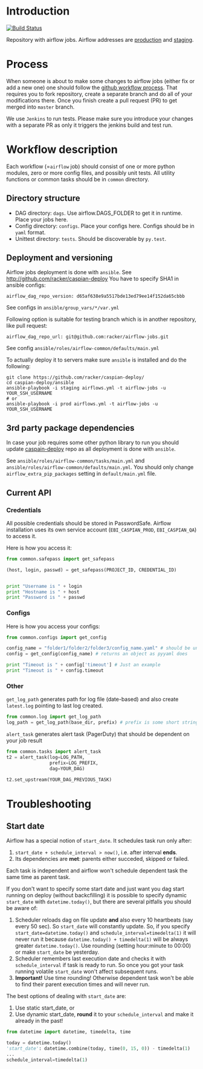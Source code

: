 # Introduction

[![Build Status](https://ci.caspian.rax.io/job/Airflow%20jobs/badge/icon)](https://ci.caspian.rax.io/job/Airflow%20jobs/)

Repository with airflow jobs. Airflow addresses are [production](https://airflow-prod.caspian.rax.io/) and [staging](https://airflow-staging.caspian.rax.io/).

# Process

When someone is about to make some changes to airflow jobs (either fix or add a new one) one should follow the [github workflow process](https://guides.github.com/introduction/flow/). That requires you to fork repository, create a separate branch and do all of your modifications there. Once you finish create a pull request (PR) to get merged into `master` branch.

We use `Jenkins` to run tests. Please make sure you introduce your changes with a separate PR as only it triggers the jenkins build and test run.

# Workflow description

Each workflow (=`airflow` job) should consist of one or more python modules, zero or more  config files, and possibly unit tests. All utility functions or common tasks should be in `common` directory.

## Directory structure

 * DAG directory: `dags`. Use airflow.DAGS_FOLDER to get it in runtime. Place your jobs here.
 * Config directory: `configs`. Place your configs here. Configs should be in `yaml` format.
 * Unittest directory: `tests`. Should be discoverable by `py.test`.

## Deployment and versioning

Airflow jobs deployment is done with `ansible`. See http://github.com/racker/caspian-deploy
You have to specify SHA1 in ansible configs:

```
airflow_dag_repo_version: d65af638e9a5517bde13ed79ee14f152da65cbbb
```

See configs in `ansible/group_vars/*/var.yml`

Following option is suitable for testing branch which is in another repository, like pull request:

```
airflow_dag_repo_url: git@github.com:racker/airflow-jobs.git
```

See config `ansible/roles/airflow-common/defaults/main.yml`

To actually deploy it to servers make sure `ansible` is installed and do the following:

    git clone https://github.com/racker/caspian-deploy/
    cd caspian-deploy/ansible
    ansible-playbook -i staging airflows.yml -t airflow-jobs -u YOUR_SSH_USERNAME
    # or
    ansible-playbook -i prod airflows.yml -t airflow-jobs -u YOUR_SSH_USERNAME

## 3rd party package dependencies

In case your job requires some other python library to run you should update [caspain-deploy](http://github.com/racker/caspian-deploy) repo as all deployment is done with `ansible`.

See `ansible/roles/airflow-common/tasks/main.yml` and `ansible/roles/airflow-common/defaults/main.yml`. You should only change `airflow_extra_pip_packages` setting in `default/main.yml` file.

## Current API
### Credentials

All possible credentials should be stored in PasswordSafe. Airflow installation uses its own service account (`EBI_CASPIAN_PROD`, `EBI_CASPIAN_QA`) to access it.

Here is how you access it:

```python
from common.safepass import get_safepass

(host, login, passwd) = get_safepass(PROJECT_ID, CREDENTIAL_ID)


print "Username is " + login
print "Hostname is " + host
print "Password is " + passwd
```

### Configs

Here is how you access your configs:

```python
from common.configs import get_config

config_name = "folder1/folder2/folder3/config_name.yaml" # should be unique
config = get_config(config_name) # returns an object as pyyaml does

print "Timeout is " + config['timeout'] # Just an example
print "Timeout is " + config.timeout
```

### Other

`get_log_path` generates path for log file (date-based) and also create `latest.log` pointing to last log created.

``` python
from common.log import get_log_path
log_path = get_log_path(base_dir, prefix) # prefix is some short string, describing your job
```

`alert_task` generates alert task (PagerDuty) that should be dependent on your job result

``` python
from common.tasks import alert_task
t2 = alert_task(log=LOG_PATH,
                prefix=LOG_PREFIX,
                dag=YOUR_DAG)

t2.set_upstream(YOUR_DAG_PREVIOUS_TASK)
```

# Troubleshooting

## Start date

Airflow has a special notion of `start_date`. It schedules task run only after:
 1. `start_date + schedule_interval > now()`, i.e. after interval **ends**.
 2. Its dependencies are **met**: parents either succeded, skipped or failed.

Each task is independent and airflow won't schedule dependent task the same time as parent task.

If you don't want to specify some start date and just want you dag start running on deploy (without backcfilling) it is possible to specify dynamic `start_date` with `datetime.today()`, but there are several pitfalls you should be aware of:

 1. Scheduler reloads dag on file update **and** also every 10 heartbeats (say every 50 sec). So `start_date` will constantly update. So, if you specify `start_date=datetime.today()` and `schedule_interval=timedelta(1)` it will never run it because `datetime.today() + timedelta(1)` will be always greater `datetime.today()`. Use rounding (setting hour:minute to 00:00) or make `start_date` be yesterday.
 2. Scheduler remembers last execution date and checks it with `schedule_interval` if task is ready to run. So once you got your task running volatile `start_date` won't affect subsequent runs.
 3. **Important!** Use time rounding! Otherwise dependent task won't be able to find their parent execution times and will never run.

The best options of dealing with `start_date` are:

 1. Use static start_date, or
 2. Use dynamic start_date, **round** it to your `schedule_interval` and make it already in the past!
```python
from datetime import datetime, timedelta, time

today = datetime.today()
'start_date': datetime.combine(today, time(0, 15, 0)) - timedelta(1)
...
schedule_interval=timedelta(1)
```
